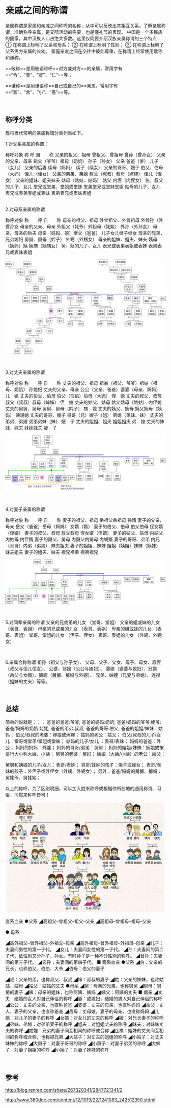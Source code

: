# 亲戚之间的称谓

亲属称谓是家属和亲戚之间称呼的名称，从中可以反映出其相互关系。了解亲属称谓，准确称呼亲属，是交际活动的需要，也是懂礼节的表现。
中国是一个多民族的国家，其中汉族人口占绝大多数。这里仅简要介绍汉族亲属称谓的三个特点：
① 在称谓上标明了父系和母系；
② 在称谓上标明了性别；
③ 在称谓上标明了父系男方亲属的长幼。
家庭亲友之间在交往中彼此尊重，在称谓上经常使用敬称和谦称。

==敬称==是用敬语称呼==对方或对方==的亲属，常用字有==“令”、“尊”、“贤”、“仁”==等；

==谦称==是用谦语称==自己或自己的==亲属，常用字有==“家”、“舍”、“小”、“愚”==等。

<br>

## 称呼分类

现将当代常用的亲属称谓分类列表如下。

1.对父系亲属的称谓：

称呼对象                                  称  呼                                        自　　称
父亲的祖父、祖母                   曾祖父、曾祖母                          曾孙（曾孙女）
父亲的父亲、母亲                   祖父（爷爷）祖母（奶奶）            孙子（孙女）
父亲                                    爸爸（爹）                               儿子（女儿）
父亲的后妻                            续母（妈妈）                            续子（续女）
父亲的哥哥、嫂子                   伯父、伯母（大妈）                    侄儿（侄女）
父亲的弟弟、弟媳                   叔父（叔叔）叔母（婶婶）            侄儿（侄女）
父亲的姐妹、姐夫妹夫              姑母（姑姑、姑妈） 姑父             内侄（内侄女）
伯，叔父的儿子、女儿              堂兄或堂弟、堂姐或堂妹              堂弟堂兄或堂妹堂姐
姑母的儿子、女儿                    表兄或表弟表姐或表妹                表弟表兄或表妹表姐

<br>
2.对母系亲属的称谓

称呼对象                                  称　　呼                                       自　　称
母亲的祖父、祖母                      外曾祖父、外曾祖母                外曾孙（外曾孙女
母亲的父亲、母亲                      外祖父（姥爷）外祖母（姥姥）  外孙（外孙女）
母亲、母亲的后夫                      母亲（妈妈、娘）继父（爸爸）  儿子女儿继子继女
母亲的兄弟、兄弟媳妇                舅舅、舅母（妗子）                 外甥（外甥女）
母亲的姐妹、姐夫、妹夫             姨母（姨妈）姨                       姨甥（姨甥女）
舅、姨的儿子、女儿                   表兄或表弟表姐或表妹              表弟表兄或表妹表姐

![](01.jpg)

<br>

3.对丈夫亲属的称谓

称呼对象                                     称　　呼                                自　　称
丈夫的祖父、祖母                祖翁（祖父、爷爷）祖姑（祖母、奶奶） 孙媳妇
丈夫的父亲、母亲                公公（父亲、爸爸）婆婆（母亲、妈妈） 儿　媳
丈夫的伯父、伯母                伯父（伯伯）伯母（大妈）                   侄　媳
丈夫的叔父、叔母                叔父（叔叔）叔母（婶婶）                   侄　媳
丈夫的姑父、姑母                姑父姑母（姑姑）                               内侄媳
丈夫的舅舅、舅母               舅舅、舅母（妗子）                             甥　媳
丈夫的姨父、姨母                姨父姨母（姨妈）                                姨甥媳
丈夫的哥哥、嫂子                哥哥（兄）嫂子（姐）                         弟媳（弟妹、妹）
丈夫的弟弟、弟媳                弟弟弟妹（妹）                                   嫂　子
丈夫的姐姐、姐夫                姐姐姐夫                                              弟　媳
丈夫的妹妹、妹夫                妹妹妹夫                                               嫂　子

![](02.jpg)



<br>

4.对妻子亲属的称谓

称呼对象                                 称　　呼                                    自　　称
妻子的祖父、祖母                岳祖父岳祖母                                     孙婿
妻子的父亲、母亲                岳父（爸爸）岳母（妈妈）                   女婿（婿）
妻子的伯父、伯母                伯父伯母                                          侄女婿（侄婿）
妻子的叔父、叔母                叔父叔母                                          侄女婿（侄婿）
妻子的姑父、姑母                内姑父内姑母                                     内侄婿
妻子的舅父、舅母                内舅父内舅母                                     内甥婿
妻子的哥哥、弟弟                内兄（哥哥）内弟（弟弟）                    妹夫姐夫
妻子的姐姐、妹妹                姐姐（姨姐）妹妹（姨妹）                    妹夫姐夫
妻子的姐夫、妹夫                襟兄襟弟                                          襟弟襟兄

![](03.jpg)

<br>

5.对同辈亲属的称谓
父亲的兄或弟的儿女 （堂哥、堂姐）
父亲的姐或妹的儿女  （表哥、表姐）
母亲的兄或弟的儿女  （表哥、表姐）
母亲的姐或妹的儿女  （表哥、表姐）
堂哥、堂姐的儿女    （侄子、侄女）
表哥、表姐的儿女    （外甥、外甥女）

<br>

6.亲属合称称谓
祖孙（祖父与孙子女）、
父母、父子、父女、母子、母女、叔侄（叔父与侄儿侄女）、
公婆、翁媳（公公与媳妇）、
婆媳（婆婆与媳妇）、翁婿（岳父与女婿）、舅甥（舅舅、舅妈与外甥）、
兄弟、妯娌（兄妻与弟媳）、连襟（姐妹的丈夫）等等。

<br>

## 总结

简单的说就是：：：
爸爸的爸爸:爷爷; 爸爸的妈妈:奶奶;
爸爸/妈妈的爷爷:姥爷; 爸爸/妈妈的奶奶:姥姥;
爸爸的弟弟:叔叔; 爸爸的哥哥:伯父; 爸爸的姐姐/妹妹：姑妈；
伯父/叔叔的老婆：婶娘或婶婶； 姑妈的老公：姑父；
伯父/叔叔的儿子/女儿：堂哥或堂弟/堂姐或堂妹；
姑妈的儿子/女儿 ：表哥/表妹；
妈妈的爸爸：外公； 妈妈的妈妈：外婆；
妈妈的哥哥/弟弟：舅舅；
妈妈的姐姐/妹妹：姨娘或按排行大小称大姨、小姨；
舅舅的老婆：舅妈； 姨娘（大姨/小姨）的老公：姨父；

舅舅和姨娘的儿子/女儿：表哥/表妹；
哥哥/妹妹的孩子：侄子或侄女； 表哥/表妹的孩子：外侄子或外侄女（外甥、外甥女）；
另外：爸爸/妈妈的舅舅、舅妈：舅姥爷、舅姥姥；

以上的称呼，为了区别明细，可以加入姓来称呼或根据你所在地的通用称谓、习俗、习惯来称呼皆可！


![img](b_large_pRma_6053000202e12d0c.jpg)



直系血亲
●父系
◢高祖父–曾祖父–祖父–父亲
◢高祖母–曾祖母–祖母–父亲


●.母系

◢高外祖父–曾外祖父–外祖父–母亲
◢高外祖母–曾外祖母–外祖母–母亲
◢儿子：夫妻间男性的第一子代。
◢女儿：夫妻间女性的第一子代。
◢孙：夫妻间的第二子代，依性别又分孙子、孙女。有时孙子是一种不分性别的称呼。
◢曾孙：夫妻间的第三子代。
◢玄孙：夫妻间的第四子代。
■
旁系血亲
●父系
◢伯：父亲的兄长，也称伯父、伯伯、大爷
◢伯母：伯父的妻子

◢叔：父亲的弟，也称叔父、叔叔
◢婶：叔叔的妻子
◢姑：父亲的姊妹，也称姑姑、姑母
◢姑父：姑姑的丈夫
●母系
◢舅：母亲的兄弟，也称舅舅
◢舅母：舅舅的妻子
◢姨：母亲的姐妹，也称阿姨、姨妈
◢姨父：阿姨的丈夫
■
姻亲
◢丈夫：结婚的女人对自己伴侣的称呼
◢妻：或媳妇，结婚的男人对自己伴侣的称呼
◢公公：丈夫的父亲，也直称爸爸
◢婆婆：丈夫的母亲，也直称妈妈
◢岳父：丈人，妻子的父亲，也直称爸爸
◢岳母：丈母娘，妻子的母亲，也直称妈妈
◢儿媳：对儿子的妻子的称呼
◢女婿：对女儿的丈夫的称呼
◢嫂：对兄长妻子的称呼
◢弟妹、弟媳：对弟弟妻子的称呼
◢姐夫：对姐姐丈夫的称呼
◢妹夫：对妹妹丈夫的称呼
◢妯娌：兄弟的妻子间互相间的称呼或合称
◢连襟：姐妹的丈夫间互相间的称呼或合称，也称襟兄弟
◢大姑子：对丈夫的姐姐的称呼
◢小姑子：对丈夫妹妹的称呼
◢大舅子：对妻子哥哥的称呼
◢小舅子：对妻子弟弟的称呼
◢大姨子：对妻子姐姐的称呼
◢小姨子：对妻子妹妹的称呼

<br>

## 参考

http://blog.renren.com/share/267320341/2847721341/2

http://www.360doc.com/content/12/1019/22/1241083_242512350.shtml



